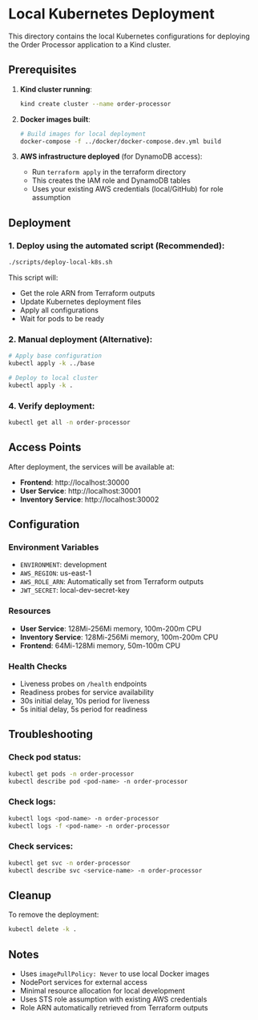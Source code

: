 # Local Kubernetes Deployment

This directory contains the local Kubernetes configurations for deploying the Order Processor application to a Kind cluster.

## Prerequisites

1. **Kind cluster running**:
   ```bash
   kind create cluster --name order-processor
   ```

2. **Docker images built**:
   ```bash
   # Build images for local deployment
   docker-compose -f ../docker/docker-compose.dev.yml build
   ```

3. **AWS infrastructure deployed** (for DynamoDB access):
   - Run `terraform apply` in the terraform directory
   - This creates the IAM role and DynamoDB tables
   - Uses your existing AWS credentials (local/GitHub) for role assumption

## Deployment

### 1. Deploy using the automated script (Recommended):
```bash
./scripts/deploy-local-k8s.sh
```

This script will:
- Get the role ARN from Terraform outputs
- Update Kubernetes deployment files
- Apply all configurations
- Wait for pods to be ready

### 2. Manual deployment (Alternative):
```bash
# Apply base configuration
kubectl apply -k ../base

# Deploy to local cluster
kubectl apply -k .
```

### 4. Verify deployment:
```bash
kubectl get all -n order-processor
```

## Access Points

After deployment, the services will be available at:

- **Frontend**: http://localhost:30000
- **User Service**: http://localhost:30001
- **Inventory Service**: http://localhost:30002

## Configuration

### Environment Variables
- `ENVIRONMENT`: development
- `AWS_REGION`: us-east-1
- `AWS_ROLE_ARN`: Automatically set from Terraform outputs
- `JWT_SECRET`: local-dev-secret-key

### Resources
- **User Service**: 128Mi-256Mi memory, 100m-200m CPU
- **Inventory Service**: 128Mi-256Mi memory, 100m-200m CPU
- **Frontend**: 64Mi-128Mi memory, 50m-100m CPU

### Health Checks
- Liveness probes on `/health` endpoints
- Readiness probes for service availability
- 30s initial delay, 10s period for liveness
- 5s initial delay, 5s period for readiness

## Troubleshooting

### Check pod status:
```bash
kubectl get pods -n order-processor
kubectl describe pod <pod-name> -n order-processor
```

### Check logs:
```bash
kubectl logs <pod-name> -n order-processor
kubectl logs -f <pod-name> -n order-processor
```

### Check services:
```bash
kubectl get svc -n order-processor
kubectl describe svc <service-name> -n order-processor
```

## Cleanup

To remove the deployment:
```bash
kubectl delete -k .
```

## Notes

- Uses `imagePullPolicy: Never` to use local Docker images
- NodePort services for external access
- Minimal resource allocation for local development
- Uses STS role assumption with existing AWS credentials
- Role ARN automatically retrieved from Terraform outputs